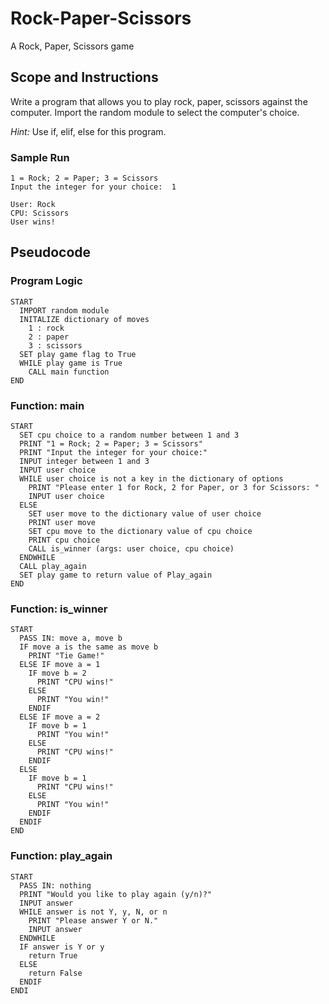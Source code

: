 # Rock-Paper-Scissors
 A Rock, Paper, Scissors game

## Scope and Instructions
 Write a program that allows you to play rock, paper, scissors against the computer. Import the random module to select the computer's choice.

 *Hint:* Use if, elif, else for this program.

### Sample Run
    1 = Rock; 2 = Paper; 3 = Scissors
    Input the integer for your choice:  1

    User: Rock
    CPU: Scissors
    User wins!

## Pseudocode
### Program Logic
    START
      IMPORT random module
      INITALIZE dictionary of moves
        1 : rock
        2 : paper
        3 : scissors
      SET play game flag to True
      WHILE play game is True
        CALL main function
    END

### Function: main
    START
      SET cpu choice to a random number between 1 and 3
      PRINT "1 = Rock; 2 = Paper; 3 = Scissors"
      PRINT "Input the integer for your choice:"
      INPUT integer between 1 and 3
      INPUT user choice
      WHILE user choice is not a key in the dictionary of options
        PRINT "Please enter 1 for Rock, 2 for Paper, or 3 for Scissors: "
        INPUT user choice
      ELSE
        SET user move to the dictionary value of user choice
        PRINT user move
        SET cpu move to the dictionary value of cpu choice
        PRINT cpu choice
        CALL is_winner (args: user choice, cpu choice)
      ENDWHILE
      CALL play_again
      SET play game to return value of Play_again
    END

### Function: is_winner
    START
      PASS IN: move a, move b
      IF move a is the same as move b
        PRINT "Tie Game!"
      ELSE IF move a = 1
        IF move b = 2
          PRINT "CPU wins!"
        ELSE
          PRINT "You win!"
        ENDIF
      ELSE IF move a = 2
        IF move b = 1
          PRINT "You win!"
        ELSE
          PRINT "CPU wins!"
        ENDIF
      ELSE
        IF move b = 1
          PRINT "CPU wins!"
        ELSE
          PRINT "You win!"
        ENDIF
      ENDIF
    END

### Function: play_again
    START
      PASS IN: nothing
      PRINT "Would you like to play again (y/n)?"
      INPUT answer
      WHILE answer is not Y, y, N, or n
        PRINT "Please answer Y or N."
        INPUT answer
      ENDWHILE
      IF answer is Y or y
        return True
      ELSE
        return False
      ENDIF
    ENDI
